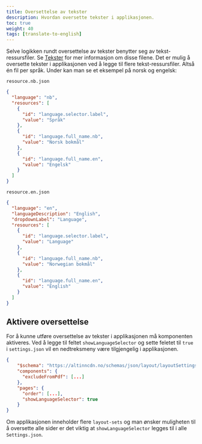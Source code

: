 ```yaml
---
title: Oversettelse av tekster
description: Hvordan oversette tekster i applikasjonen.
toc: true
weight: 40
tags: [translate-to-english]
---
```


Selve logikken rundt oversettelse av tekster benytter seg av tekst-ressursfiler. Se [Tekster](../texts) for mer informasjon om disse filene.
Det er mulig å oversette tekster i applikasjonen ved å legge til flere tekst-ressursfiler. Altså én fil per språk.
Under kan man se et eksempel på norsk og engelsk:

`resource.nb.json`

```json
{
  "language": "nb",
  "resources": [
    {
      "id": "language.selector.label",
      "value": "Språk"
    },
    {
      "id": "language.full_name.nb",
      "value": "Norsk bokmål"
    },
    {
      "id": "language.full_name.en",
      "value": "Engelsk"
    }
  ]
}
```

`resource.en.json`

```json
{
  "language": "en",
  "languageDescription": "English",
  "dropdownLabel": "Language",
  "resources": [
    {
      "id": "language.selector.label",
      "value": "Language"
    },
    {
      "id": "language.full_name.nb",
      "value": "Norwegian bokmål"
    },
    {
      "id": "language.full_name.en",
      "value": "English"
    }
  ]
}
```

## Aktivere oversettelse

For å kunne utføre oversettelse av tekster i applikasjonen må komponenten aktiveres.
Ved å legge til feltet `showLanguageSelector` og sette feletet til `true` i `settings.json` vil en nedtreksmeny være tilgjengelig i applikasjonen.

```json
{
    "$schema": "https://altinncdn.no/schemas/json/layout/layoutSettings.schema.v1.json",
    "components": {
      "excludeFromPdf": [...]
    },
    "pages": {
      "order": [...],
      "showLanguageSelector": true
    }
}
```

Om applikasjonen inneholder flere `layout-sets` og man ønsker muligheten til å oversette alle sider er det viktig at `showLanguageSelector` legges til i alle `Settings.json`.
